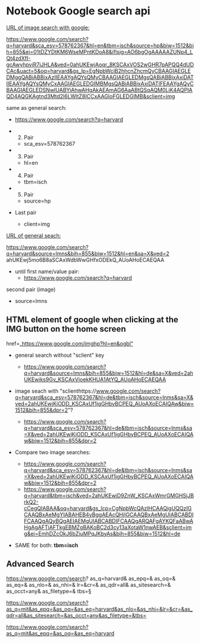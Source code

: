 # Notebook Google search api

<ins>URL of image search with google:<ins>

https://www.google.com/search?q=harvard&sca_esv=578762367&hl=en&tbm=isch&source=hp&biw=1512&bih=855&ei=01tDZYDtKM6WseMPntKDoA8&iflsig=AO6bgOgAAAAAZUNp4_LQt4zdXfI-gcAwyhpviR7iJHLA&ved=0ahUKEwjAoqr_8KSCAxVOS2wGHR7pAPQQ4dUDCAc&uact=5&oq=harvard&gs_lp=EgNpbWciB2hhcnZhcmQyCBAAGIAEGLEDMggQABiABBixAzIIEAAYgAQYsQMyCBAAGIAEGLEDMgsQABiABBixAxiDATIIEAAYgAQYsQMyCxAAGIAEGLEDGIMBMgsQABiABBixAxiDATIFEAAYgAQyCBAAGIAEGLEDSNwIUABYiAhwAHgAkAEAmAG6AaABtQSqAQM0LjK4AQPIAQD4AQGKAgtnd3Mtd2l6LWltZ8ICCxAAGIoFGLEDGIMB&sclient=img

same as general search:

- https://www.google.com/search?q=harvard

- 2. Pair
  - sca_esv=578762367

- 3. Pair
  - hl=en

- 4. Pair

  - tbm=isch

- 5. Pair

  - source=hp

- Last pair
  - client=img

<ins>URL of general seach:<ins>

https://www.google.com/search?q=harvard&source=lmns&bih=855&biw=1512&hl=en&sa=X&ved=2         ahUKEwj5mo6B8aSCAxWdbWwGHfxODEkQ_AUoAHoECAEQAA

- until first name/value pair:
  - https://www.google.com/search?q=harvard

second pair (image)

- source=lmns

## HTML element of google when clicking at the IMG button on the home screen

href=„https://www.google.com/imghp?hl=en&ogbl“


- general search without "sclient" key
  - https://www.google.com/search?q=harvard&source=lmns&bih=855&biw=1512&hl=de&sa=X&ved=2ahUKEwiks9Gv_KSCAxVioekKHUA1AtYQ_AUoAHoECAEQAA
- image seach with "sclienthttps://www.google.com/search?q=harvard&sca_esv=578762367&hl=de&tbm=isch&source=lnms&sa=X&ved=2ahUKEwjKiODD_KSCAxUf1jgGHbyBCPEQ_AUoAXoECAIQAw&biw=1512&bih=855&dpr=2"?
  - https://www.google.com/search?q=harvard&sca_esv=578762367&hl=de&tbm=isch&source=lnms&sa=X&ved=2ahUKEwjKiODD_KSCAxUf1jgGHbyBCPEQ_AUoAXoECAIQAw&biw=1512&bih=855&dpr=2

- Compare two image searches:
  - https://www.google.com/search?q=harvard&sca_esv=578762367&hl=de&tbm=isch&source=lnms&sa=X&ved=2ahUKEwjKiODD_KSCAxUf1jgGHbyBCPEQ_AUoAXoECAIQAw&biw=1512&bih=855&dpr=2
  - https://www.google.com/search?q=harvard&tbm=isch&ved=2ahUKEwjD9ZnW_KSCAxWmrGMGHSjJBrkQ2-cCegQIABAA&oq=harvard&gs_lcp=CgNpbWcQAzIHCAAQigUQQzIGCAAQBxAeMgYIABAHEB4yBggAEAcQHjIGCAAQBxAeMgUIABCABDIFCAAQgAQyBQgAEIAEMgUIABCABDIFCAAQgARQAFgAYKQFaABwAHgAgAFTiAFTkgEBMZgBAKoBC2d3cy13aXotaW1nwAEB&sclient=img&ei=EmhDZcOkJ6bZjuMPqJKbyAs&bih=855&biw=1512&hl=de

- SAME for both: **tbm=isch**

## Advanced Search

https://www.google.com/search?
as_q=harvard&
as_epq=&
as_oq=&
as_eq=&
as_nlo=&
as_nhi=&
lr=&cr=&
as_qdr=all&
as_sitesearch=&
as_occt=any&
as_filetype=&
tbs=§

https://www.google.com/search?as_q=mit&as_epq=&as_oq=&as_eq=harvard&as_nlo=&as_nhi=&lr=&cr=&as_qdr=all&as_sitesearch=&as_occt=any&as_filetype=&tbs=

https://www.google.com/search?as_q=mit&as_epq=&as_oq=&as_eq=harvard
